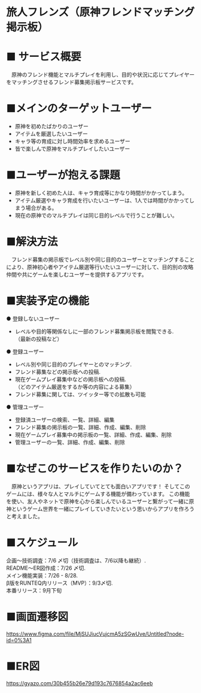 # 旅人フレンズ（原神フレンドマッチング掲示板）

# ■ サービス概要
　原神のフレンド機能とマルチプレイを利用し、目的や状況に応じてプレイヤーをマッチングさせるフレンド募集掲示板サービスです。

# ■メインのターゲットユーザー
- 原神を初めたばかりのユーザー
- アイテムを厳選したいユーザー
- キャラ等の育成に対し時間効率を求めるユーザー
- 皆で楽しんで原神をマルチプレイしたいユーザー

# ■ユーザーが抱える課題
- 原神を新しく初めた人は、キャラ育成等にかなり時間がかかってしまう。
- アイテム厳選やキャラ育成を行いたいユーザーは、1人では時間がかかってしまう場合がある。
- 現在の原神でのマルチプレイは同じ目的レベルで行うことが難しい。

# ■解決方法
　フレンド募集の掲示板でレベル別や同じ目的のユーザーとマッチングすることにより、原神初心者やアイテム厳選等行いたいユーザーに対して、目的別の攻略仲間や共にゲームを楽しむユーザーを提供するアプリです。

# ■実装予定の機能
● 登録しないユーザー　
- レベルや目的等関係なしに一部のフレンド募集掲示板を閲覧できる.  
（最新の投稿など）　　

● 登録ユーザー　
- レベル別や同じ目的のプレイヤーとのマッチング.  
- フレンド募集などの掲示板への投稿.  
- 現在ゲームプレイ募集中などの掲示板への投稿.  
（どのアイテム厳選をするか等の内容による募集）
- フレンド募集に関しては、ツイッター等での拡散も可能　　

● 管理ユーザー　
- 登録済ユーザーの検索、一覧、詳細、編集
- フレンド募集の掲示板の一覧、詳細、作成、編集、削除
- 現在ゲームプレイ募集中の掲示板の一覧、詳細、作成、編集、削除
- 管理ユーザーの一覧、詳細、作成、編集、削除

# ■なぜこのサービスを作りたいのか？
　原神というアプリは、プレイしていてとても面白いアプリです！
そしてこのゲームには、様々な人とマルチにゲームする機能が備わっています。
この機能を使い、友人やネットで原神を心から楽しんでいるユーザーと繋がって一緒に原神というゲーム世界を一緒にプレイしていきたいという思いからアプリを作ろうと考えました。

# ■スケジュール
企画〜技術調査：7/6 〆切（技術調査は、7/6以降も継続）.  
README〜ER図作成：7/26 〆切.   
メイン機能実装：7/26 - 8/28.   
β版をRUNTEQ内リリース（MVP）：9/3〆切.  
本番リリース：9月下旬

# ■画面遷移図
https://www.figma.com/file/MjSUJiucVujcmA5zSGwUve/Untitled?node-id=0%3A1

# ■ER図
https://gyazo.com/30b455b26e79d193c7676854a2ac6eeb
